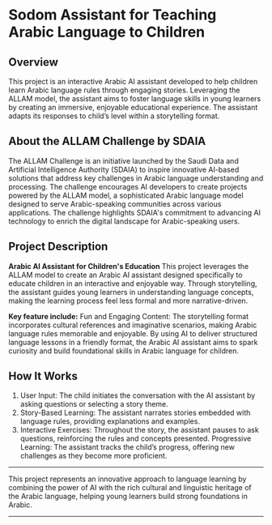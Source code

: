 # Sodom Assistant for Teaching Arabic Language to Children
## Overview
This project is an interactive Arabic AI assistant developed to help children learn Arabic language rules through engaging stories. Leveraging the ALLAM model, the assistant aims to foster language skills in young learners by creating an immersive, enjoyable educational experience. The assistant adapts its responses to child’s level within a storytelling format.

## About the ALLAM Challenge by SDAIA
The ALLAM Challenge is an initiative launched by the Saudi Data and Artificial Intelligence Authority (SDAIA) to inspire innovative AI-based solutions that address key challenges in Arabic language understanding and processing. The challenge encourages AI developers to create projects powered by the ALLAM model, a sophisticated Arabic language model designed to serve Arabic-speaking communities across various applications. The challenge highlights SDAIA's commitment to advancing AI technology to enrich the digital landscape for Arabic-speaking users.

## Project Description
**Arabic AI Assistant for Children's Education**
This project leverages the ALLAM model to create an Arabic AI assistant designed specifically to educate children in an interactive and enjoyable way. Through storytelling, the assistant guides young learners in understanding language concepts, making the learning process feel less formal and more narrative-driven.

**Key feature include:** Fun and Engaging Content: The storytelling format incorporates cultural references and imaginative scenarios, making Arabic language rules memorable and enjoyable. By using AI to deliver structured language lessons in a friendly format, the Arabic AI assistant aims to spark curiosity and build foundational skills in Arabic language for children.

## How It Works
1. User Input: The child initiates the conversation with the AI assistant by asking questions or selecting a story theme.
2. Story-Based Learning: The assistant narrates stories embedded with language rules, providing explanations and examples.
3. Interactive Exercises: Throughout the story, the assistant pauses to ask questions, reinforcing the rules and concepts presented.
Progressive Learning: The assistant tracks the child’s progress, offering new challenges as they become more proficient.
________________________________________________________________________________________________________________________________________________________________________________
This project represents an innovative approach to language learning by combining the power of AI with the rich cultural and linguistic heritage of the Arabic language, helping young learners build strong foundations in Arabic.
________________________________________________________________________________________________________________________________________________________________________________
